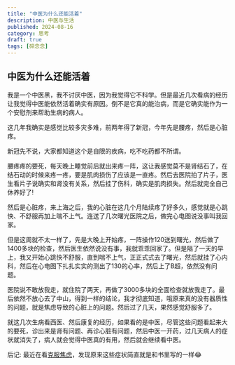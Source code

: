 ```yaml
---
title: "中医为什么还能活着"
description: 中医与生活
published: 2024-08-16
category: 思考
draft: true
tags: [碎念念] 
---
```


## 中医为什么还能活着

我是一个中医黑，我不讨厌中医，因为我觉得它不科学。但是最近几次看病的经历让我觉得中医能依然活着确实有原因。倒不是它真的能治病，而是它确实能作为一个安慰剂来帮助生病的病人。

这几年我确实是感觉比较多灾多难，前两年得了新冠，今年先是腰疼，然后是心脏疼。

新冠先不说，大家都知道这个是自限的疾病，吃不吃药都不所谓。

腰疼疼的要死，每天晚上睡觉前后就出来疼一阵，这让我感觉莫不是肾结石了，在结石动的时候来疼一疼，要是肌肉损伤了应该是一直疼。然后去医院拍了片子，医生看片子说确实和肾没有关系，然后挂了伤科，确实是肌肉损失。然后就完全自己休养好了!

然后是心脏疼，来上海之后，我的心脏在这几个月陆续疼了好多久，感觉就是心跳快、不舒服再加上喘不上气。连送了几次曙光医院之后，做完心电图说没事叫我回家。

但是这周就不太一样了，先是大晚上开始疼，一阵操作120送到曙光，然后做了1400多块的检查，然后医生依然说没有事，我就乖乖回家了。但是隔了一天的早上，我又开始心跳快不舒服，直到喘不上气，正正式式去了曙光，然后就挂了心内科，然后在心电图下扎扎实实的测出了130的心率，然后上了B超，依然没有问题。

医院说不敢放我走，就住院了两天，再做了3000多块的全面检查就放我走了。最后依然不放心去了中山，得到一样的结论，我才彻底知道，哦原来真的没有器质性的问题，就是焦虑导致的心脏上的问题。然后过了几天，果然感觉舒服多了。

就这几次生病看西医、然后康复的经历，如果看的是中医，尽管这些问题看起来大的要死，诊出来是肾有问题、再诊心脏有问题，然后中医一开药，过几天病人的症状就消失了，病人就会觉得中医真的有用，然后就会继续看中医。

后记:
最近在看[克服焦虑]()，发现原来这些症状简直就是和书里写的一样😂